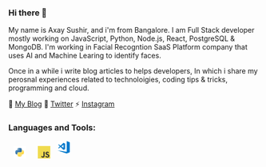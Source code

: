 ### Hi there 👋

My name is Axay Sushir, and i'm from Bangalore. I am Full Stack developer mostly working on JavaScript, Python, Node.js, React, PostgreSQL & MongoDB.
I'm working in Facial Recogntion SaaS Platform company that uses AI and Machine Learing to identify faces.

Once in a while i write blog articles to helps developers, In which i share my perosnal experiences related to technoloigies, coding tips & tricks, programming and cloud.

🌱 [My Blog](https://axay.hashnode.dev)
🧿 [Twitter](https://twitter.com/sushir_axay)
⚡ [Instagram](https://www.instagram.com/axay_sushir/)

### Languages and Tools:
<p align="left">
<img src="https://raw.githubusercontent.com/github/explore/80688e429a7d4ef2fca1e82350fe8e3517d3494d/topics/python/python.png" alt="Python" height="25" style="vertical-align:top; margin:10px">
<img src="https://raw.githubusercontent.com/github/explore/80688e429a7d4ef2fca1e82350fe8e3517d3494d/topics/javascript/javascript.png" alt="Javascript" height="25" style="vertical-align:top; margin:10px">
<img src="https://raw.githubusercontent.com/github/explore/80688e429a7d4ef2fca1e82350fe8e3517d3494d/topics/visual-studio-code/visual-studio-code.png" alt="VS Code" height="25" style="vertical-align:top; margin:10px padding: 30px;">
</p>
<!--
**axaysushir/axaysushir** is a ✨ _special_ ✨ repository because its `README.md` (this file) appears on your GitHub profile.

Here are some ideas to get you started:

- 🔭 I’m currently working on ...
- 🌱 I’m currently learning ...
- 👯 I’m looking to collaborate on ...
- 🤔 I’m looking for help with ...
- 💬 Ask me about ...
- 📫 How to reach me: ...
- 😄 Pronouns: ...
- ⚡ Fun fact: ...
-->
